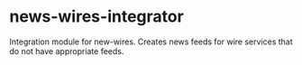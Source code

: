 # news-wires-integrator

Integration module for new-wires. Creates news feeds for wire services that
do not have appropriate feeds.
